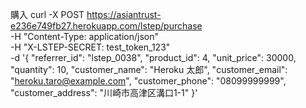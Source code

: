 
  
  

  
  
  購入
  curl -X POST https://asiantrust-e236e749fb27.herokuapp.com/lstep/purchase \
  -H "Content-Type: application/json" \
  -H "X-LSTEP-SECRET: test_token_123" \
  -d '{
    "referrer_id": "lstep_0038",
    "product_id": 4,
    "unit_price": 30000,
    "quantity": 10,
    "customer_name": "Heroku 太郎",
    "customer_email": "heroku.taro@example.com",
    "customer_phone": "08099999999",
    "customer_address": "川崎市高津区溝口1-1"
  }'
  